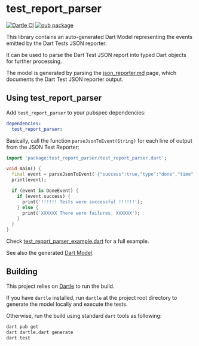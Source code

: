 # test_report_parser

[![Dartle CI](https://github.com/renatoathaydes/test_report_parser.dart/workflows/Dartle%20CI/badge.svg)](https://github.com/renatoathaydes/test_report_parser.dart/actions)
[![pub package](https://img.shields.io/pub/v/test_report_parser.svg)](https://pub.dev/packages/test_report_parser)

This library contains an auto-generated Dart Model representing the events emitted by the Dart Tests JSON reporter.

It can be used to parse the Dart Test JSON report into typed Dart objects for further processing.

The model is generated by parsing the [json_reporter.md](https://raw.githubusercontent.com/dart-lang/test/master/pkgs/test/doc/json_reporter.md)
page, which documents the Dart Test JSON reporter output.

## Using test_report_parser

Add `test_report_parser` to your pubspec dependencies:

```yaml
dependencies:
  test_report_parser:
```

Basically, call the function `parseJsonToEvent(String)` for each line of output from the JSON Test Reporter:

```dart
import 'package:test_report_parser/test_report_parser.dart';

void main() {
  final event = parseJsonToEvent('{"success":true,"type":"done","time":36361}');
  print(event);

  if (event is DoneEvent) {
    if (event.success) {
      print('!!!!!! Tests were successful !!!!!!');
    } else {
      print('XXXXXX There were failures. XXXXXX');
    }
  }
}
```

Check [test_report_parser_example.dart](example/test_report_parser_example.dart) for a full example.

See also the generated [Dart Model](lib/src/model.g.dart).

## Building

This project relies on [Dartle](https://github.com/renatoathaydes/dartle/) to run the build.

If you have `dartle` installed, run `dartle` at the project root directory to generate the model locally and
execute the tests.

Otherwise, run the build using standard `dart` tools as following:

```bash
dart pub get
dart dartle.dart generate
dart test
```
